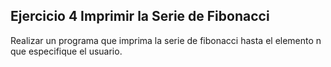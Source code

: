 ## Ejercicio 4 Imprimir la Serie de Fibonacci

Realizar un programa que imprima la serie de fibonacci hasta el elemento n que especifique el
usuario.
